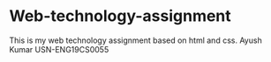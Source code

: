# Web-technology-assignment
This is my web technology assignment based on html and css.
Ayush Kumar 
USN-ENG19CS0055
